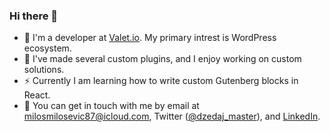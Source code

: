 ### Hi there 👋
- 🔭 I'm a developer at [Valet.io](https://valet.io). My primary intrest is WordPress ecosystem. 
- 🌱 I've made several custom plugins, and I enjoy working on custom solutions.
- ⚡ Currently I am learning how to write custom Gutenberg blocks in React. 
- 💬 You can get in touch with me by email at [milosmilosevic87@icloud.com](mailto:milosmilosevic87@icloud.com), Twitter ([@dzedaj_master](https://twitter.com/dzedaj_master)), and [LinkedIn](https://www.linkedin.com/in/milos-milosevic/).
